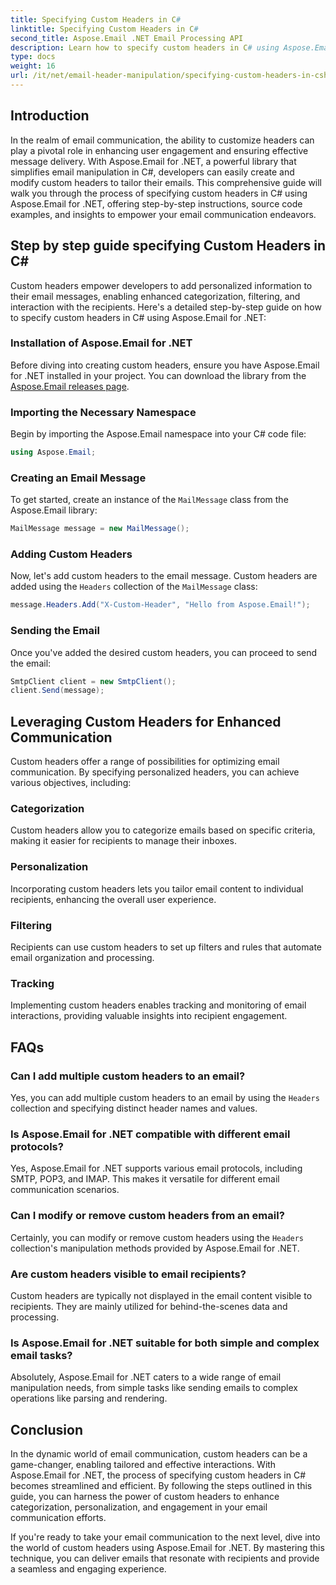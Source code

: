 ```yaml
---
title: Specifying Custom Headers in C#
linktitle: Specifying Custom Headers in C#
second_title: Aspose.Email .NET Email Processing API
description: Learn how to specify custom headers in C# using Aspose.Email for .NET to enhance email communication. This step-by-step guide provides insights into creating personalized email headers for improved engagement.
type: docs
weight: 16
url: /it/net/email-header-manipulation/specifying-custom-headers-in-csharp/
---
```



## Introduction

In the realm of email communication, the ability to customize headers can play a pivotal role in enhancing user engagement and ensuring effective message delivery. With Aspose.Email for .NET, a powerful library that simplifies email manipulation in C#, developers can easily create and modify custom headers to tailor their emails. This comprehensive guide will walk you through the process of specifying custom headers in C# using Aspose.Email for .NET, offering step-by-step instructions, source code examples, and insights to empower your email communication endeavors.

## Step by step guide specifying Custom Headers in C#

Custom headers empower developers to add personalized information to their email messages, enabling enhanced categorization, filtering, and interaction with the recipients. Here's a detailed step-by-step guide on how to specify custom headers in C# using Aspose.Email for .NET:

### Installation of Aspose.Email for .NET

Before diving into creating custom headers, ensure you have Aspose.Email for .NET installed in your project. You can download the library from the [Aspose.Email releases page](https://releases.aspose.com/email/net/).

### Importing the Necessary Namespace

Begin by importing the Aspose.Email namespace into your C# code file:

```csharp
using Aspose.Email;
```

### Creating an Email Message

To get started, create an instance of the `MailMessage` class from the Aspose.Email library:

```csharp
MailMessage message = new MailMessage();
```

### Adding Custom Headers

Now, let's add custom headers to the email message. Custom headers are added using the `Headers` collection of the `MailMessage` class:

```csharp
message.Headers.Add("X-Custom-Header", "Hello from Aspose.Email!");
```

### Sending the Email

Once you've added the desired custom headers, you can proceed to send the email:

```csharp
SmtpClient client = new SmtpClient();
client.Send(message);
```

## Leveraging Custom Headers for Enhanced Communication

Custom headers offer a range of possibilities for optimizing email communication. By specifying personalized headers, you can achieve various objectives, including:

### Categorization 
 Custom headers allow you to categorize emails based on specific criteria, making it easier for recipients to manage their inboxes.

### Personalization 
 Incorporating custom headers lets you tailor email content to individual recipients, enhancing the overall user experience.

### Filtering 
 Recipients can use custom headers to set up filters and rules that automate email organization and processing.

### Tracking 
 Implementing custom headers enables tracking and monitoring of email interactions, providing valuable insights into recipient engagement.

## FAQs

### Can I add multiple custom headers to an email?

Yes, you can add multiple custom headers to an email by using the `Headers` collection and specifying distinct header names and values.

### Is Aspose.Email for .NET compatible with different email protocols?

Yes, Aspose.Email for .NET supports various email protocols, including SMTP, POP3, and IMAP. This makes it versatile for different email communication scenarios.

### Can I modify or remove custom headers from an email?

Certainly, you can modify or remove custom headers using the `Headers` collection's manipulation methods provided by Aspose.Email for .NET.

### Are custom headers visible to email recipients?

Custom headers are typically not displayed in the email content visible to recipients. They are mainly utilized for behind-the-scenes data and processing.

### Is Aspose.Email for .NET suitable for both simple and complex email tasks?

Absolutely, Aspose.Email for .NET caters to a wide range of email manipulation needs, from simple tasks like sending emails to complex operations like parsing and rendering.

## Conclusion

In the dynamic world of email communication, custom headers can be a game-changer, enabling tailored and effective interactions. With Aspose.Email for .NET, the process of specifying custom headers in C# becomes streamlined and efficient. By following the steps outlined in this guide, you can harness the power of custom headers to enhance categorization, personalization, and engagement in your email communication efforts.

If you're ready to take your email communication to the next level, dive into the world of custom headers using Aspose.Email for .NET. By mastering this technique, you can deliver emails that resonate with recipients and provide a seamless and engaging experience.